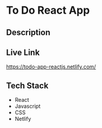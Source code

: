 # To Do React App

## Description

## Live Link
https://todo-app-reactjs.netlify.com/

## Tech Stack
* React
* Javascript
* CSS
* Netlify

